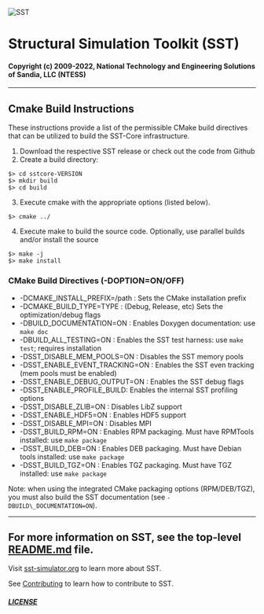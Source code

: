 ![SST](http://sst-simulator.org/img/sst-logo-small.png)

# Structural Simulation Toolkit (SST)

#### Copyright (c) 2009-2022, National Technology and Engineering Solutions of Sandia, LLC (NTESS)

---

## Cmake Build Instructions

These instructions provide a list of the permissible CMake build directives
that can be utilized to build the SST-Core infrastructure.

1. Download the respective SST release or check out the code from Github
2. Create a build directory:
```
$> cd sstcore-VERSION
$> mkdir build
$> cd build
```
3. Execute cmake with the appropriate options (listed below).
```
$> cmake ../
```
4. Execute make to build the source code.  Optionally, use parallel builds and/or install the source
```
$> make -j
$> make install
```

### CMake Build Directives (-DOPTION=ON/OFF)

* -DCMAKE\_INSTALL\_PREFIX=/path : Sets the CMake installation prefix
* -DCMAKE\_BUILD\_TYPE=TYPE : (Debug, Release, etc) Sets the optimization/debug flags
* -DBUILD\_DOCUMENTATION=ON : Enables Doxygen documentation: use `make doc`
* -DBUILD\_ALL\_TESTING=ON : Enables the SST test harness: use `make test`; requires installation
* -DSST\_DISABLE\_MEM\_POOLS=ON : Disables the SST memory pools
* -DSST\_ENABLE\_EVENT\_TRACKING=ON : Enables the SST even tracking (mem pools must be enabled)
* -DSST\_ENABLE\_DEBUG\_OUTPUT=ON : Enables the SST debug flags
* -DSST\_ENABLE\_PROFILE\_BUILD: Enables the internal SST profiling options
* -DSST\_DISABLE\_ZLIB=ON : Disables LibZ support
* -DSST\_ENABLE\_HDF5=ON : Enables HDF5 support
* -DSST\_DISABLE\_MPI=ON : Disables MPI
* -DSST\_BUILD\_RPM=ON : Enables RPM packaging. Must have RPMTools installed: use `make package`
* -DSST\_BUILD\_DEB=ON : Enables DEB packaging. Must have Debian tools installed: use `make package`
* -DSST\_BUILD\_TGZ=ON : Enables TGZ packaging. Must have TGZ installed: use `make package`

Note: when using the integrated CMake packaging options (RPM/DEB/TGZ), you must also build
the SST documentation (see `-DBUILD\_DOCUMENTATION=ON`).


---
For more information on SST, see the top-level [README.md](README.md) file.
---

Visit [sst-simulator.org](http://sst-simulator.org) to learn more about SST.

See [Contributing](https://github.com/sstsimulator/sst-core/blob/devel/CONTRIBUTING.md) to learn how to contribute to SST.

##### [LICENSE](https://github.com/sstsimulator/sst-core/blob/devel/LICENSE)
